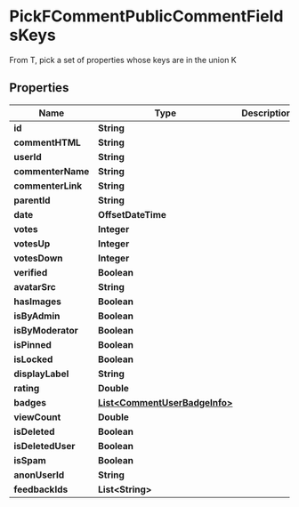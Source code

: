 

# PickFCommentPublicCommentFieldsKeys

From T, pick a set of properties whose keys are in the union K

## Properties

| Name | Type | Description | Notes |
|------------ | ------------- | ------------- | -------------|
|**id** | **String** |  |  |
|**commentHTML** | **String** |  |  |
|**userId** | **String** |  |  [optional] |
|**commenterName** | **String** |  |  |
|**commenterLink** | **String** |  |  [optional] |
|**parentId** | **String** |  |  [optional] |
|**date** | **OffsetDateTime** |  |  |
|**votes** | **Integer** |  |  |
|**votesUp** | **Integer** |  |  |
|**votesDown** | **Integer** |  |  |
|**verified** | **Boolean** |  |  |
|**avatarSrc** | **String** |  |  [optional] |
|**hasImages** | **Boolean** |  |  [optional] |
|**isByAdmin** | **Boolean** |  |  [optional] |
|**isByModerator** | **Boolean** |  |  [optional] |
|**isPinned** | **Boolean** |  |  [optional] |
|**isLocked** | **Boolean** |  |  [optional] |
|**displayLabel** | **String** |  |  [optional] |
|**rating** | **Double** |  |  [optional] |
|**badges** | [**List&lt;CommentUserBadgeInfo&gt;**](CommentUserBadgeInfo.md) |  |  [optional] |
|**viewCount** | **Double** |  |  [optional] |
|**isDeleted** | **Boolean** |  |  [optional] |
|**isDeletedUser** | **Boolean** |  |  [optional] |
|**isSpam** | **Boolean** |  |  [optional] |
|**anonUserId** | **String** |  |  [optional] |
|**feedbackIds** | **List&lt;String&gt;** |  |  [optional] |



